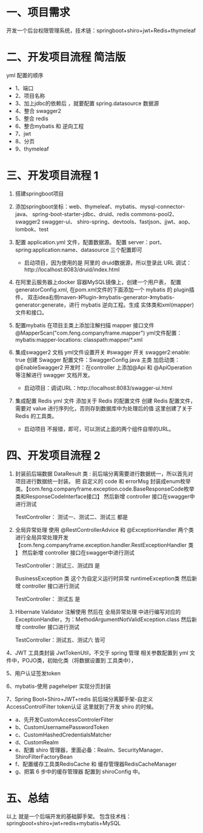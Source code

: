 # 一、项目需求
开发一个后台权限管理系统，技术链：springboot+shiro+jwt+Redis+thymeleaf

# 二、开发项目流程 简洁版
yml 配置的顺序

* 1、端口
* 2、项目名称
* 3、加上jdbc的依赖后 ，就要配置 spring.datasource 数据源
* 4、整合 swagger2
* 5、整合 redis
* 6、整合mybatis 和 逆向工程
* 7、jwt
* 8、分页
* 9、thymeleaf


# 三、开发项目流程 1
1. 搭建springboot项目
2. 添加springboot坐标：web、thymeleaf、mybatis、mysql-connector-java、
    spring-boot-starter-jdbc、druid、redis commons-pool2、swagger2 swagger-ui、
    shiro-spring、devtools、fastjson、jjwt、aop、lombok、test
   
3. 配置 application.yml 文件，配置数据源。 配置 server：port、spring:application:name、datasource 三个配置即可
   * 启动项目，因为使用的是 阿里的 druid数据源，所以登录此 URL 调试：http://localhost:8083/druid/index.html

4. 在阿里云服务器上docker 容器MySQL镜像上，创建一个用户表，
   配置 generatorConfig.xml, 在pom.xml文件的下面添加一个 mybatis 的 plugin插件，
   双击idea右侧maven-》Plugin-》mybatis-generator-》mybatis-generator:generate，进行 mybatis 逆向工程。生成 实体类和xml(mapper)文件和接口。
   
5. 配置mybatis
   在项目主类上添加注解扫描 mapper 接口文件 @MapperScan("com.feng.companyframe.mapper")
    yml文件配置：mybatis:mapper-locations: classpath:mapper/*.xml

6. 集成swagger2 文档
   yml文件设置开关 #swagger 开关 swagger2:enable: true
   创建 Swagger 配置文件：SwaggerConﬁg.java
   主类 加启动类：@EnableSwagger2 
   开发时：在controller 上添加@Api 和 @ApiOperation 等注解进行 swagger 文档开发。
   * 启动项目：调试URL：http://localhost:8083/swagger-ui.html
   
7. 集成配置 Redis
   yml 文件 添加关于 Redis 的配置文件
   创建 Redis 配置文件，需要对 value 进行序列化，否则存到数据库中为处理后的值
   这里创建了关于 Redis 的工具类。
   * 启动项目 不报错，即可，可以测试上面的两个组件自带的URL。

# 四、开发项目流程 2

1. 封装前后端数据 DataResult 类 : 前后端分离需要进行数据统一，所以首先对项目进行数据统一封装。
   把 自定义的 code 和 errorMsg 封装成enum枚举类。【com.feng.companyframe.exception.code.BaseResponseCode枚举类和ResponseCodeInterface接口】
   然后新增 controller 接口在swagger中进行测试
   
   TestController： 测试一、测试二、测试三 都是
   
2. 全局异常处理
   使用 @RestControllerAdvice 和 @ExceptionHandler 两个类进行全局异常处理开发
   【com.feng.companyframe.exception.handler.RestExceptionHandler 类 】
   然后新增 controller 接口在swagger中进行测试
   
   TestController：测试三、测试四 是
   
   BusinessException 类 这个为自定义运行时异常 runtimeException类
   然后新增 controller 接口进行测试
   
   TestController： 测试五 是
   
3. Hibernate Validator 注解使用
   然后在 全局异常处理 中进行编写对应的 ExceptionHandler，为：MethodArgumentNotValidException.class
   然后新增 controller 接口进行测试
   
   TestController：测试五、测试六 皆可

4、JWT
   工具类封装 JwtTokenUtil，不交于 spring 管理
   相关参数配置到 yml 文件中，POJO类，初始化类（将数据设置到 工具类中），
   
5、用户认证签发token
   
6、mybatis-使用 pagehelper 实现分页封装
   
7、Spring Boot+Shiro+JWT+redis 前后端分离脚手架-自定义AccessControlFilter token认证
   这里就到了开发 shiro 的时候。
   * a、先开发CustomAccessControlerFilter
   * b、CustomUsernamePasswordToken
   * c、CustomHashedCredentialsMatcher
   * d、CustomRealm
   * e、配置 shiro 管理器，里面必备：Realm、SecurityManager、ShiroFilterFactoryBean
   * f、配置缓存工具类RedisCache 和 缓存管理器RedisCacheManager
   * g、把第 6 步中的缓存管理器 配置到 shiroConfig 中。

# 五、总结
以上 就是一个后端开发的基础脚手架。
包含技术栈：springboot+shiro+jwt+redis+mybatis+MySQL


   